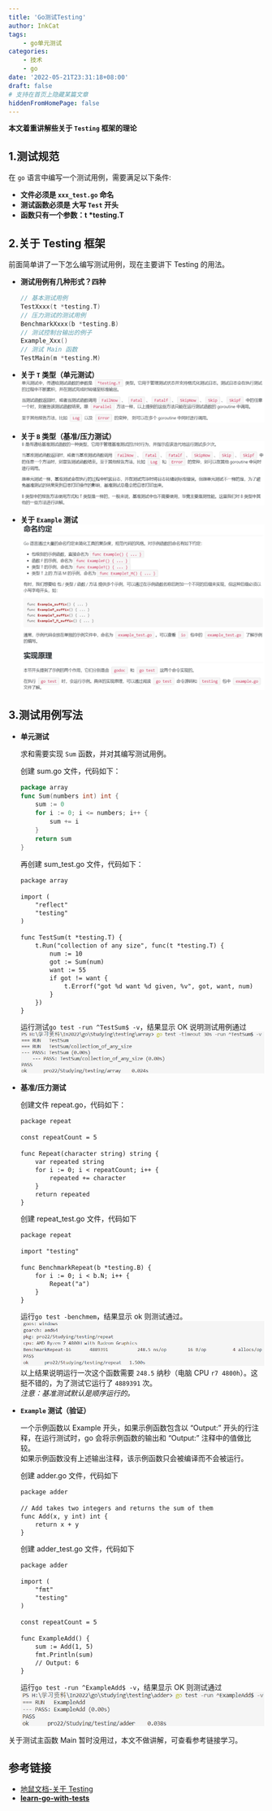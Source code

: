```yaml
---
title: 'Go测试Testing'
author: InkCat
tags:
    - go单元测试
categories:
    - 技术
    - go
date: '2022-05-21T23:31:18+08:00'
draft: false
# 支持在首页上隐藏某篇文章
hiddenFromHomePage: false
---
```


**本文着重讲解些关于 `Testing` 框架的理论**

## 1.测试规范

在 `go` 语言中编写一个测试用例，需要满足以下条件:

-   **文件必须是 `xxx_test.go` 命名**
-   **测试函数必须是 大写 `Test` 开头**
-   **函数只有一个参数：t \*testing.T**

## 2.关于 Testing 框架

前面简单讲了一下怎么编写测试用例，现在主要讲下 Testing 的用法。

-   **测试用例有几种形式？四种**

    ```go
    // 基本测试用例
    TestXxxx(t *testing.T)
    // 压力测试的测试用例
    BenchmarkXxxx(b *testing.B)
    // 测试控制台输出的例子
    Example_Xxx()
    // 测试 Main 函数
    TestMain(m *testing.M)
    ```

-   **关于 `T` 类型（单元测试）**
    ![GoLearnDay-2022-05-21-23-43-03](https://raw.githubusercontent.com/Ink-kai/PicGo/main/BlogImages/GoLearnDay-2022-05-21-23-43-03.png)
-   **关于 `B` 类型（基准/压力测试）**
    ![GoLearnDay-2022-05-21-23-58-29](https://raw.githubusercontent.com/Ink-kai/PicGo/main/BlogImages/GoLearnDay-2022-05-21-23-58-29.png)

-   **关于 `Example` 测试**
    ![GoLearnDay-2022-05-22-00-40-54](https://raw.githubusercontent.com/Ink-kai/PicGo/main/BlogImages/GoLearnDay-2022-05-22-00-40-54.png)

## 3.测试用例写法

-   **单元测试**

    求和需要实现 `Sum` 函数，并对其编写测试用例。

    创建 sum.go 文件，代码如下：

    ```go
    package array
    func Sum(numbers int) int {
        sum := 0
        for i := 0; i <= numbers; i++ {
            sum += i
        }
        return sum
    }

    ```

    再创建 sum_test.go 文件，代码如下：

    ```
    package array

    import (
        "reflect"
        "testing"
    )

    func TestSum(t *testing.T) {
        t.Run("collection of any size", func(t *testing.T) {
            num := 10
            got := Sum(num)
            want := 55
            if got != want {
                t.Errorf("got %d want %d given, %v", got, want, num)
            }
        })
    }
    ```

    运行测试`go test -run ^TestSum$ -v`，结果显示 OK 说明测试用例通过
    ![GoLearnDay-2022-05-21-23-50-56](https://raw.githubusercontent.com/Ink-kai/PicGo/main/BlogImages/GoLearnDay-2022-05-21-23-50-56.png)

-   **基准/压力测试**

    创建文件 repeat.go，代码如下：

    ```
    package repeat

    const repeatCount = 5

    func Repeat(character string) string {
        var repeated string
        for i := 0; i < repeatCount; i++ {
            repeated += character
        }
        return repeated
    }

    ```

    创建 repeat_test.go 文件，代码如下

    ```
    package repeat

    import "testing"

    func BenchmarkRepeat(b *testing.B) {
        for i := 0; i < b.N; i++ {
            Repeat("a")
        }
    }
    ```

    运行`go test -benchmem`，结果显示 ok 则测试通过。
    ![GoLearnDay-2022-05-22-00-10-26](https://raw.githubusercontent.com/Ink-kai/PicGo/main/BlogImages/GoLearnDay-2022-05-22-00-10-26.png)
    以上结果说明运行一次这个函数需要 `248.5` 纳秒（电脑 CPU `r7 4800h`）。这挺不错的，为了测试它运行了 `4889391` 次。  
    _*注意：基准测试默认是顺序运行的。*_

-   **`Example` 测试（验证）**

    一个示例函数以 Example 开头，如果示例函数包含以 “Output:” 开头的行注释，在运行测试时，go 会将示例函数的输出和 “Output:” 注释中的值做比较。  
    如果示例函数没有上述输出注释，该示例函数只会被编译而不会被运行。

    创建 adder.go 文件，代码如下

    ```
    package adder

    // Add takes two integers and returns the sum of them
    func Add(x, y int) int {
        return x + y
    }
    ```

    创建 adder_test.go 文件，代码如下

    ```
    package adder

    import (
        "fmt"
        "testing"
    )

    const repeatCount = 5

    func ExampleAdd() {
        sum := Add(1, 5)
        fmt.Println(sum)
        // Output: 6
    }

    ```

    运行`go test -run ^ExampleAdd$ -v`，结果显示 OK 则测试通过
    ![GoLearnDay-2022-05-22-00-29-28](https://raw.githubusercontent.com/Ink-kai/PicGo/main/BlogImages/GoLearnDay-2022-05-22-00-29-28.png)

关于测试主函数 Main 暂时没用过，本文不做讲解，可查看参考链接学习。

## 参考链接

-   [地鼠文档-关于 Testing](https://www.topgoer.cn/docs/golangstandard/golangstandard-1cmkt2lv1lojf)
-   **[learn-go-with-tests](https://studygolang.gitbook.io/learn-go-with-tests/)**
